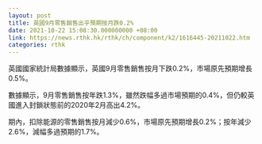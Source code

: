 ```yaml
---
layout: post
title: 英國9月零售銷售出乎預期按月跌0.2%
date: 2021-10-22 15:08:30.000000000 +08:00
link: https://news.rthk.hk/rthk/ch/component/k2/1616445-20211022.htm
categories: rthk
---
```


英國國家統計局數據顯示，英國9月零售銷售按月下跌0.2%，市場原先預期增長0.5%。

數據顯示，9月零售銷售按年跌1.3%，雖然跌幅多過市場預期的0.4%，但仍較英國進入封鎖狀態前的2020年2月高出4.2%。

期內，扣除能源的零售銷售按月減少0.6%，市場原先預期增長0.2%；按年減少2.6%，減幅多過預期的1.7%。
